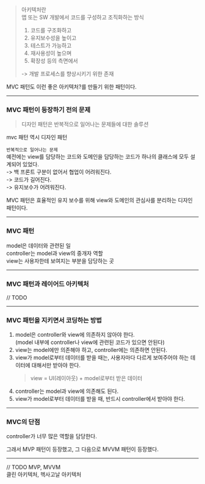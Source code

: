 > 아키텍처란  
> 앱 또는 SW 개발에서 코드를 구성하고 조직화하는 방식
>
> 1. 코드를 구조화하고
> 2. 유지보수성을 높이고
> 3. 테스트가 가능하고
> 4. 재사용성이 높으며
> 5. 확장성 등의 측면에서
>
> -> 개발 프로세스를 향상시키기 위한 존재

MVC 패턴도 이런 좋은 아키텍처?를 만들기 위한 패턴이다.

---

### MVC 패턴이 등장하기 전의 문제

> 디자인 패턴은 반복적으로 일어나는 문제들에 대한 솔루션

mvc 패턴 역시 디자인 패턴

`반복적으로 일어나는 문제`  
예전에는 view를 담당하는 코드와 도메인을 담당하는 코드가 하나의 클래스에 모두 설계되어 있었다.  
-> 백 프론트 구분이 없어서 협업이 어려워진다.  
-> 코드가 길어진다.  
-> 유지보수가 어려워진다.

MVC 패턴은 효율적인 유지 보수를 위해 view와 도메인의 관심사를 분리하는 디자인 패턴이다.

---

### MVC 패턴

model은 데이터와 관련된 일  
controller는 model과 view의 중개자 역할  
view는 사용자한테 보여지는 부분을 담당하는 곳

---

### MVC 패턴과 레이어드 아키텍처

// TODO

---

### MVC 패턴을 지키면서 코딩하는 방법

1. model은 controller와 view에 의존하지 않아야 한다.  
   (model 내부에 controller나 view에 관련된 코드가 있으면 안된다)
2. view는 model에만 의존해야 하고, controller에는 의존하면 안된다.
3. view가 model로부터 데이터를 받을 때는, 사용자마다 다르게 보여주어야 하는 데이터에 대해서만 받아야 한다.
   > view = UI(레이아웃) + model로부터 받은 데이터
4. controller는 model과 view에 의존해도 된다.
5. view가 model로부터 데이터를 받을 때, 반드시 controller에서 받아야 한다.

---

### MVC의 단점

controller가 너무 많은 역할을 담당한다.

그래서 MVP 패턴이 등장했고, 그 다음으로 MVVM 패턴이 등장했다.

---

// TODO 
MVP, MVVM  
클린 아키텍처, 헥사고날 아키텍처